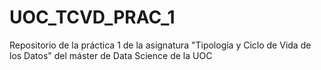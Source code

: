# UOC_TCVD_PRAC_1
Repositorio de la práctica 1 de la asignatura "Tipología y Ciclo de Vida de los Datos" del máster de Data Science de la UOC
